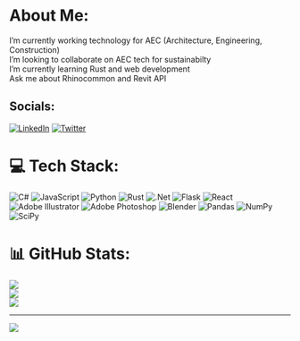 # About Me:
I’m currently working technology for AEC (Architecture, Engineering, Construction) <br> I’m looking to collaborate on AEC tech for sustainabilty<br> I’m currently learning Rust and web development<br>Ask me about Rhinocommon and Revit API<br>


## Socials:
[![LinkedIn](https://img.shields.io/badge/LinkedIn-%230077B5.svg?logo=linkedin&logoColor=white)](https://linkedin.com/in/andres-buitrago-533b02170) 
[![Twitter](https://img.shields.io/twitter/url?style=social&url=https%3A%2F%2Ftwitter.com%2Fandrsbtrg)](https://twitter.com/andrsbtrg)

# 💻 Tech Stack:
![C#](https://img.shields.io/badge/c%23-%23239120.svg?style=for-the-badge&logo=c-sharp&logoColor=white) ![JavaScript](https://img.shields.io/badge/javascript-%23323330.svg?style=for-the-badge&logo=javascript&logoColor=%23F7DF1E) ![Python](https://img.shields.io/badge/python-3670A0?style=for-the-badge&logo=python&logoColor=ffdd54) ![Rust](https://img.shields.io/badge/rust-%23000000.svg?style=for-the-badge&logo=rust&logoColor=white) ![.Net](https://img.shields.io/badge/.NET-5C2D91?style=for-the-badge&logo=.net&logoColor=white) ![Flask](https://img.shields.io/badge/flask-%23000.svg?style=for-the-badge&logo=flask&logoColor=white) ![React](https://img.shields.io/badge/react-%2320232a.svg?style=for-the-badge&logo=react&logoColor=%2361DAFB) ![Adobe Illustrator](https://img.shields.io/badge/adobeillustrator-%23FF9A00.svg?style=for-the-badge&logo=adobeillustrator&logoColor=white) ![Adobe Photoshop](https://img.shields.io/badge/adobephotoshop-%2331A8FF.svg?style=for-the-badge&logo=adobephotoshop&logoColor=white) ![Blender](https://img.shields.io/badge/blender-%23F5792A.svg?style=for-the-badge&logo=blender&logoColor=white) ![Pandas](https://img.shields.io/badge/pandas-%23150458.svg?style=for-the-badge&logo=pandas&logoColor=white) ![NumPy](https://img.shields.io/badge/numpy-%23013243.svg?style=for-the-badge&logo=numpy&logoColor=white) ![SciPy](https://img.shields.io/badge/SciPy-%230C55A5.svg?style=for-the-badge&logo=scipy&logoColor=%white)
# 📊 GitHub Stats:
![](https://github-readme-stats.vercel.app/api?username=andrsbtrg&theme=dark&hide_border=false&include_all_commits=false&count_private=false)<br/>
![](https://github-readme-streak-stats.herokuapp.com/?user=andrsbtrg&theme=dark&hide_border=false)<br/>
![](https://github-readme-stats.vercel.app/api/top-langs/?username=andrsbtrg&theme=dark&hide_border=false&include_all_commits=false&count_private=false&layout=compact)

---
[![](https://visitcount.itsvg.in/api?id=andrsbtrg&icon=8&color=0)](https://visitcount.itsvg.in)

<!-- Proudly created with GPRM ( https://gprm.itsvg.in ) -->
